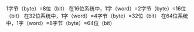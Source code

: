 1字节（byte）=8位（bit）
在16位系统中，1字（word）=2字节（byte）=16位（bit）
在32位系统中，1字（word）=4字节（byte）=32位（bit）
在64位系统中，1字（word）=8字节（byte）=64位（bit）